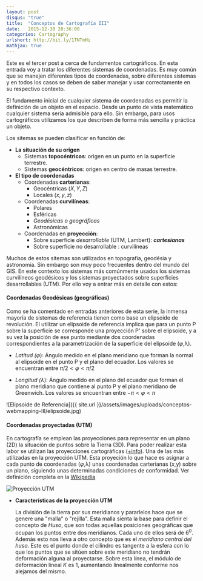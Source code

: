 ```yaml
---
layout: post
disqus: "true"
title:  "Conceptos de Cartografía III"
date:   2015-12-30 20:36:00
categories: Cartography
urlshort: http://bit.ly/1TNTmHi
mathjax: true
---
```

Este es el tercer post a cerca de fundamentos cartográficos. En esta entrada voy a tratar los diferentes sistemas de coordenadas.
Es muy común que se manejen diferentes tipos de coordenadas, sobre diferentes sistemas y en todos los casos se deben de saber manejar y usar correctamente en su respectivo contexto.

El fundamento inicial de cualquier sistema de coordenadas es permitir la definición de un objeto en el espacio. Desde un punto de vista matemático cualquier sistema sería admisible para ello. Sin embargo, para usos cartográficos utilizamos los que describen de forma más sencilla y práctica un objeto. 

Los sitemas se pueden clasificar en función de:

+ **La situación de su origen**
    * Sistemas **topocéntricos**: origen en un punto en la superficie terrestre.
    * Sistemas **geocéntricos**: origen en centro de masas terrestre.
+ **El tipo de coordenadas**
    * Coordenadas **carterianas**:
        - Geocéntricas ($X,Y,Z$)
        - Locales ($x,y,z$)
    * Coordenadas **curvilíneas**:
        - Polares 
        - Esféricas
        - _Geodésicas o geográficas_
        - Astronómicas
    * Coordenadas en **proyección**:
        - Sobre superficie _desarrollable_ (UTM, Lambert): **_cartesianas_**
        - Sobre superficie no desarrollable : curvilíneas


Muchos de estos sitemas son utilizados en topografía, geodésia y astronomía. Sin embargo son muy poco frecuentes dentro del mundo del GIS. En este contexto los sistemas más comúnmente usados los sistemas curvilíneos geodésicos y los sistemas proyectados sobre superficies desarrollables (UTM). Por ello voy a entrar más en detalle con estos:

#### Coordenadas Geodésicas (geográficas)
Como se ha comentado en entradas anteriores de esta serie, la inmensa mayoría de sistemas de referencia tienen como base un elipsoide de revolución. El utilizar un elipsoide de referencia implica que para un punto P sobre la superficie se corresponde una proyección P' sobre el elipsoide, y a su vez la posición de ese punto mediante dos coordenadas correspondientes a la parametrización de la superficie del elipsoide ($φ,$λ).

+ *Latitud ($φ$*): Ángulo medido en el plano meridiano que forman la normal al elipsoide en el punto P y el plano del ecuador. Los valores se encuentran entre $π/2 < φ < π/2$

+ *Longitud ($λ$*): Ángulo medido en el plano del ecuador que forman el plano meridiano que contiene al punto P y el plano meridiano de Greenwich. Los valores se encuentran entre $-π < φ < π$

![Elipsoide de Referencia]({{ site.url }}/assets/images/uploads/conceptos-webmapping-III/elipsoide.jpg)

#### Coordenadas proyectadas (UTM)
En cartografía se emplean las proyecciones para representar en un plano (2D) la situación de puntos sobre la Tierra (3D). Para poder realizar esta labor se utilizan las proyecciones cartográficas ([+info]({{site.url}}/cartography/2015/12/27/conceptos-webmapping-II/)). Una de las más utilizadas en la proyección UTM. Esta proyeción lo que hace es asignar a cada punto de coordenadas ($φ,$λ) unas coordenadas carterianas ($x,$y) sobre un plano, siguiendo unas determinadas condiciones de conformidad. Ver definición completa en la [Wikipedia](https://es.wikipedia.org/wiki/Sistema_de_coordenadas_universal_transversal_de_Mercator)

![Proyección UTM](https://upload.wikimedia.org/wikipedia/commons/thumb/e/ed/Utm-zones.jpg/700px-Utm-zones.jpg)

+ **Características de la proyección UTM**

    La división de la tierra  por sus meridianos y pararlelos hace que se genere una "malla" o "rejilla". Esta malla sienta la base para definir el concepto de *Huso*, que son todas aquellas posiciones geográficas que ocupan los puntos entre dos meridianos. Cada uno de ellos será de $6^0$.
    Además esto nos lleva a otro concepto que es el *meridiano central del huso*. Este es el punto donde el cilindro es tangente a la esfera con lo que los puntos que se sitúen sobre este meridiano no tendrán deformación alguna al proyectarse. Sobre esta línea, el módulo de deformación lineal $K$ es 1, aumentando linealmente conforme nos alejamos del mismo.